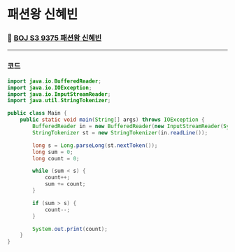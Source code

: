 # **패션왕 신혜빈**
### 📌 [BOJ S3 9375 패션왕 신혜빈](https://www.acmicpc.net/problem/9375)
-------------
### **코드**

```java
import java.io.BufferedReader;
import java.io.IOException;
import java.io.InputStreamReader;
import java.util.StringTokenizer;

public class Main {
    public static void main(String[] args) throws IOException {
        BufferedReader in = new BufferedReader(new InputStreamReader(System.in));
        StringTokenizer st = new StringTokenizer(in.readLine());

        long s = Long.parseLong(st.nextToken());
        long sum = 0;
        long count = 0;

        while (sum < s) {
            count++;
            sum += count;
        }

        if (sum > s) {
            count--;
        }

        System.out.print(count);
    }
}
```